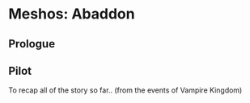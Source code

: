 # Meshos: Abaddon
## Prologue

## Pilot
To recap all of the story so far.. (from the events of Vampire Kingdom)